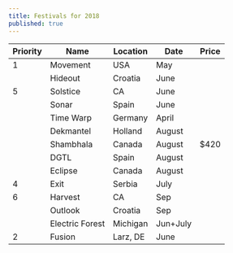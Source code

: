 ```yaml
---
title: Festivals for 2018
published: true
---
```


|Priority|Name            |Location |  Date  |  Price|
|--------|-----------------|--------|--------|-------|
|1       | Movement        | USA    | May    |       |
|        | Hideout         | Croatia| June   |       |
|5       | Solstice        | CA     | June   |       |
|        | Sonar           | Spain  | June   |       |
|        | Time Warp       | Germany| April  |       |
|        | Dekmantel       | Holland| August |       |
|        | Shambhala       | Canada | August |$420   |
|        | DGTL            | Spain  | August |       |
|        | Eclipse         | Canada | August |       |
| 4      | Exit            | Serbia | July   |       |
|6       | Harvest         | CA     | Sep    |       |
|        | Outlook         | Croatia| Sep    |       |
|        | Electric Forest  |Michigan|Jun+July|       |
| 2      | Fusion          | Larz, DE| June   |       ||
